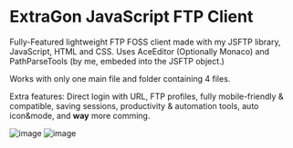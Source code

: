 # ExtraGon JavaScript FTP Client
Fully-Featured lightweight FTP FOSS client made with my JSFTP library, JavaScript, HTML and CSS.
Uses AceEditor (Optionally Monaco) and PathParseTools (by me, embeded into the JSFTP object.)

Works with only one main file and folder containing 4 files.

Extra features: Direct login with URL, FTP profiles, fully mobile-friendly &amp; compatible, saving sessions, productivity &amp; automation tools, auto icon&amp;mode, and **way** more comming.


![image](https://user-images.githubusercontent.com/62482747/161724638-eaa68d4a-6c2f-414d-8c9b-a328055ee528.png)
![image](https://user-images.githubusercontent.com/62482747/161724703-d58a8913-78db-492b-a8d5-d5a4c9c5491c.png)
